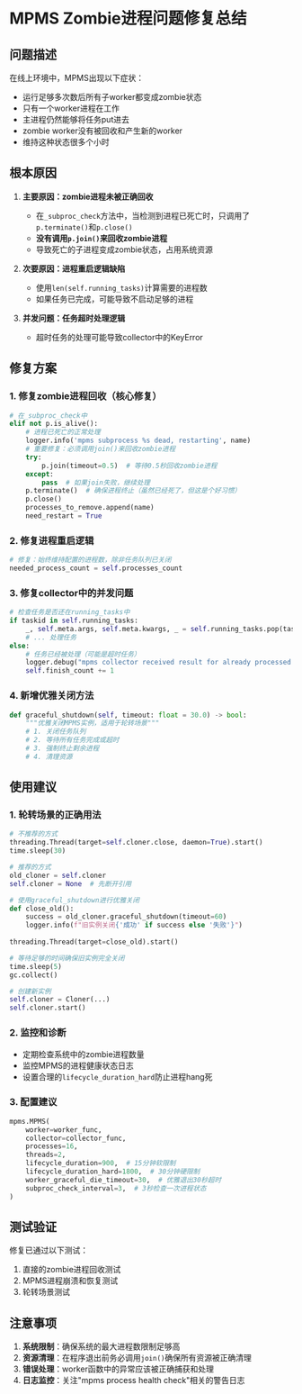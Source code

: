 # MPMS Zombie进程问题修复总结

## 问题描述

在线上环境中，MPMS出现以下症状：
- 运行足够多次数后所有子worker都变成zombie状态
- 只有一个worker进程在工作
- 主进程仍然能够将任务put进去
- zombie worker没有被回收和产生新的worker
- 维持这种状态很多个小时

## 根本原因

1. **主要原因：zombie进程未被正确回收**
   - 在`_subproc_check`方法中，当检测到进程已死亡时，只调用了`p.terminate()`和`p.close()`
   - **没有调用`p.join()`来回收zombie进程**
   - 导致死亡的子进程变成zombie状态，占用系统资源

2. **次要原因：进程重启逻辑缺陷**
   - 使用`len(self.running_tasks)`计算需要的进程数
   - 如果任务已完成，可能导致不启动足够的进程

3. **并发问题：任务超时处理逻辑**
   - 超时任务的处理可能导致collector中的KeyError

## 修复方案

### 1. 修复zombie进程回收（核心修复）

```python
# 在_subproc_check中
elif not p.is_alive():
    # 进程已死亡的正常处理
    logger.info('mpms subprocess %s dead, restarting', name)
    # 重要修复：必须调用join()来回收zombie进程
    try:
        p.join(timeout=0.5)  # 等待0.5秒回收zombie进程
    except:
        pass  # 如果join失败，继续处理
    p.terminate()  # 确保进程终止（虽然已经死了，但这是个好习惯）
    p.close()
    processes_to_remove.append(name)
    need_restart = True
```

### 2. 修复进程重启逻辑

```python
# 修复：始终维持配置的进程数，除非任务队列已关闭
needed_process_count = self.processes_count
```

### 3. 修复collector中的并发问题

```python
# 检查任务是否还在running_tasks中
if taskid in self.running_tasks:
    _, self.meta.args, self.meta.kwargs, _ = self.running_tasks.pop(taskid)
    # ... 处理任务
else:
    # 任务已经被处理（可能是超时任务）
    logger.debug("mpms collector received result for already processed task: %s", taskid)
    self.finish_count += 1
```

### 4. 新增优雅关闭方法

```python
def graceful_shutdown(self, timeout: float = 30.0) -> bool:
    """优雅关闭MPMS实例，适用于轮转场景"""
    # 1. 关闭任务队列
    # 2. 等待所有任务完成或超时
    # 3. 强制终止剩余进程
    # 4. 清理资源
```

## 使用建议

### 1. 轮转场景的正确用法

```python
# 不推荐的方式
threading.Thread(target=self.cloner.close, daemon=True).start()
time.sleep(30)

# 推荐的方式
old_cloner = self.cloner
self.cloner = None  # 先断开引用

# 使用graceful_shutdown进行优雅关闭
def close_old():
    success = old_cloner.graceful_shutdown(timeout=60)
    logger.info(f"旧实例关闭{'成功' if success else '失败'}")
    
threading.Thread(target=close_old).start()

# 等待足够的时间确保旧实例完全关闭
time.sleep(5)
gc.collect()

# 创建新实例
self.cloner = Cloner(...)
self.cloner.start()
```

### 2. 监控和诊断

- 定期检查系统中的zombie进程数量
- 监控MPMS的进程健康状态日志
- 设置合理的`lifecycle_duration_hard`防止进程hang死

### 3. 配置建议

```python
mpms.MPMS(
    worker=worker_func,
    collector=collector_func,
    processes=16,
    threads=2,
    lifecycle_duration=900,  # 15分钟软限制
    lifecycle_duration_hard=1800,  # 30分钟硬限制
    worker_graceful_die_timeout=30,  # 优雅退出30秒超时
    subproc_check_interval=3,  # 3秒检查一次进程状态
)
```

## 测试验证

修复已通过以下测试：
1. 直接的zombie进程回收测试
2. MPMS进程崩溃和恢复测试
3. 轮转场景测试

## 注意事项

1. **系统限制**：确保系统的最大进程数限制足够高
2. **资源清理**：在程序退出前务必调用`join()`确保所有资源被正确清理
3. **错误处理**：worker函数中的异常应该被正确捕获和处理
4. **日志监控**：关注"mpms process health check"相关的警告日志 